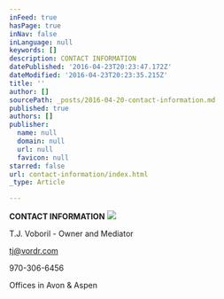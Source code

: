 ```yaml
---
inFeed: true
hasPage: true
inNav: false
inLanguage: null
keywords: []
description: CONTACT INFORMATION
datePublished: '2016-04-23T20:23:47.172Z'
dateModified: '2016-04-23T20:23:35.215Z'
title: ''
author: []
sourcePath: _posts/2016-04-20-contact-information.md
published: true
authors: []
publisher:
  name: null
  domain: null
  url: null
  favicon: null
starred: false
url: contact-information/index.html
_type: Article

---
```

**CONTACT INFORMATION**
![](https://the-grid-user-content.s3-us-west-2.amazonaws.com/b05787e1-ad93-4b19-8bcd-b51edd65eff8.jpg)

T.J. Voboril - Owner and Mediator

tj@vordr.com

970-306-6456

Offices in Avon & Aspen